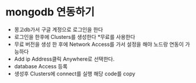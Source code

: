 # mongodb 연동하기

- 몽고db가서 구글 계정으로 로그인을 한다
- 로그인을 한후에 Clusters를 생성한다 \*무료를 사용한다
- 무료 버전을 생성 한 후에 Network Access를 가서 설정을 해야 노드랑 연동이 가능하다
- Add ip Address클릭 Anywhere로 선택한다.
- database Access 등록
- 생성후 Clusters에 connect를 실행 해당 code를 copy
